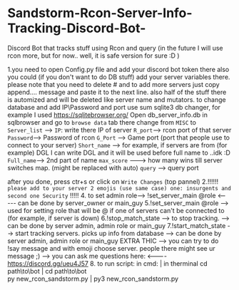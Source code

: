 # Sandstorm-Rcon-Server-Info-Tracking-Discord-Bot-
Discord Bot that tracks stuff using Rcon and query (in the future I will use rcon more, but for now.. well, it is safe version for sure :D )

1.you need to open Config.py file and add your discord bot token there also you could (if you don't want to do DB stuff) add your server variables there. please note that you need to delete # and to add more servers just copy append.... message and paste it to the next line. also half of the stuff there is automized and will be deleted like server name and mutators. to change database and add IP\Password and port use sum sqlite3 db changer, for example I used https://sqlitebrowser.org/ 
Open db_server_info.db in sqlbrowser and go to `browse data` tab there change from `MISC` to `Server_list` --> `IP`: write there IP of server
`R_port`--> rcon port of that server
`Password`--> Password of rcon
`G_Port` --> Game port (port that people use to connect to your server)
`Short_name` --> for example, if servers are from (for example) DGL I can write DGL and it will be used before full name to ..idk :D
`Full_name`--> 2nd part of name
`max_score` ---> how many wins till server switches map. (might be replaced with auto)
`query` --> query port

after you done, press ctr+s or click on `Write Changes` (top pannel)
2.!!!!!! `please add to your server 2 emojis (use same case) one: insurgents and second one Security` !!!!!
4. to set admin role--> !set_server_main @role    <----- can be done by server_owner or main_guy
5.!set_server_main @role --> used for setting role that will be @ if one of servers can't be connected to (for example, if server is down)
6.!stop_match_state --> to stop tracking. --> can be done by server admin, admin role or main_guy
7.!start_match_state --> start tracking servers. picks up info from database   --> can be done by server admin, admin role or main_guy
EXTRA THIC --> you can try to do !say message and with emoji choose server. people there might see ur message ;)
--> you can ask me questions here: <---- https://discord.gg/ueu4J57
8. to run script: in cmd:      |           in therminal
cd path\to\bot                 |    cd path\to\bot  
py new_rcon_sandstorm.py       |    py3 new_rcon_sandstorm.py

